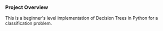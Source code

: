 ### Project Overview

 This is a beginner's level implementation of Decision Trees in Python for a classification problem.


